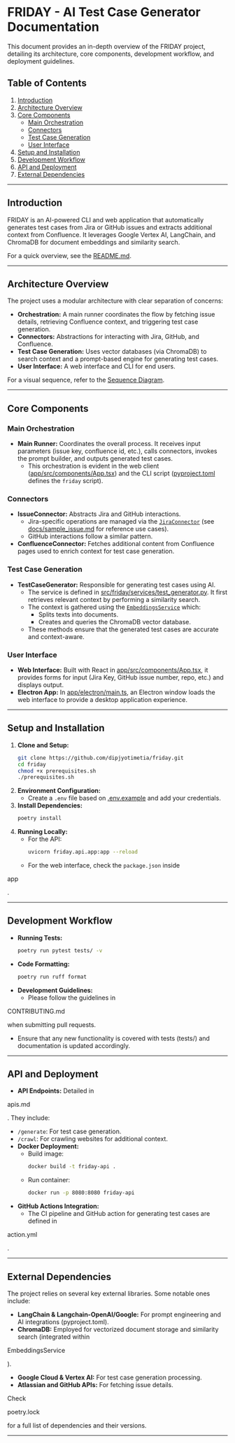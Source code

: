 # FRIDAY - AI Test Case Generator Documentation

This document provides an in-depth overview of the FRIDAY project, detailing its architecture, core components, development workflow, and deployment guidelines.

## Table of Contents
1. [Introduction](#introduction)
2. [Architecture Overview](#architecture-overview)
3. [Core Components](#core-components)
   - [Main Orchestration](#main-orchestration)
   - [Connectors](#connectors)
   - [Test Case Generation](#test-case-generation)
   - [User Interface](#user-interface)
4. [Setup and Installation](#setup-and-installation)
5. [Development Workflow](#development-workflow)
6. [API and Deployment](#api-and-deployment)
7. [External Dependencies](#external-dependencies)

---

## Introduction

FRIDAY is an AI-powered CLI and web application that automatically generates test cases from Jira or GitHub issues and extracts additional context from Confluence. It leverages Google Vertex AI, LangChain, and ChromaDB for document embeddings and similarity search.

For a quick overview, see the [README.md](README.md).

---

## Architecture Overview

The project uses a modular architecture with clear separation of concerns:
- **Orchestration:** A main runner coordinates the flow by fetching issue details, retrieving Confluence context, and triggering test case generation.
- **Connectors:** Abstractions for interacting with Jira, GitHub, and Confluence.
- **Test Case Generation:** Uses vector databases (via ChromaDB) to search context and a prompt-based engine for generating test cases.
- **User Interface:** A web interface and CLI for end users.

For a visual sequence, refer to the [Sequence Diagram](docs/sequence_diagram.md).

---

## Core Components

### Main Orchestration
- **Main Runner:** Coordinates the overall process. It receives input parameters (issue key, confluence id, etc.), calls connectors, invokes the prompt builder, and outputs generated test cases.
  - This orchestration is evident in the web client ([app/src/components/App.tsx](app/src/components/App.tsx)) and the CLI script ([pyproject.toml](pyproject.toml) defines the `friday` script).

### Connectors
- **IssueConnector:** Abstracts Jira and GitHub interactions.
  - Jira-specific operations are managed via the [`JiraConnector`](#) (see [docs/sample_issue.md](docs/sample_issue.md) for reference use cases).
  - GitHub interactions follow a similar pattern.
- **ConfluenceConnector:** Fetches additional content from Confluence pages used to enrich context for test case generation.

### Test Case Generation
- **TestCaseGenerator:** Responsible for generating test cases using AI.
  - The service is defined in [src/friday/services/test_generator.py](src/friday/services/test_generator.py). It first retrieves relevant context by performing a similarity search.
  - The context is gathered using the [`EmbeddingsService`](src/friday/services/embeddings.py) which:
    - Splits texts into documents.
    - Creates and queries the ChromaDB vector database.
  - These methods ensure that the generated test cases are accurate and context-aware.

### User Interface
- **Web Interface:** Built with React in [app/src/components/App.tsx](app/src/components/App.tsx), it provides forms for input (Jira Key, GitHub issue number, repo, etc.) and displays output.
- **Electron App:** In [app/electron/main.ts](app/electron/main.ts), an Electron window loads the web interface to provide a desktop application experience.

---

## Setup and Installation

1. **Clone and Setup:**
   ```sh
   git clone https://github.com/dipjyotimetia/friday.git
   cd friday
   chmod +x prerequisites.sh
   ./prerequisites.sh
   ```
2. **Environment Configuration:**
   - Create a `.env` file based on [.env.example](.env.example) and add your credentials.
3. **Install Dependencies:**
   ```sh
   poetry install
   ```
4. **Running Locally:**
   - For the API:
     ```sh
     uvicorn friday.api.app:app --reload
     ```
   - For the web interface, check the `package.json` inside 

app

.

---

## Development Workflow

- **Running Tests:**
  ```sh
  poetry run pytest tests/ -v
  ```
- **Code Formatting:**
  ```sh
  poetry run ruff format
  ```
- **Development Guidelines:**
  - Please follow the guidelines in 

CONTRIBUTING.md

 when submitting pull requests.
  - Ensure that any new functionality is covered with tests (tests/) and documentation is updated accordingly.

---

## API and Deployment

- **API Endpoints:** Detailed in 

apis.md

. They include:
  - `/generate`: For test case generation.
  - `/crawl`: For crawling websites for additional context.
- **Docker Deployment:**
  - Build image:
    ```sh
    docker build -t friday-api .
    ```
  - Run container:
    ```sh
    docker run -p 8080:8080 friday-api
    ```
- **GitHub Actions Integration:**
  - The CI pipeline and GitHub action for generating test cases are defined in 

action.yml

.

---

## External Dependencies

The project relies on several key external libraries. Some notable ones include:
- **LangChain & Langchain-OpenAI/Google:** For prompt engineering and AI integrations (pyproject.toml).
- **ChromaDB:** Employed for vectorized document storage and similarity search (integrated within 

EmbeddingsService

).
- **Google Cloud & Vertex AI:** For test case generation processing.
- **Atlassian and GitHub APIs:** For fetching issue details.

Check 

poetry.lock

 for a full list of dependencies and their versions.

---
